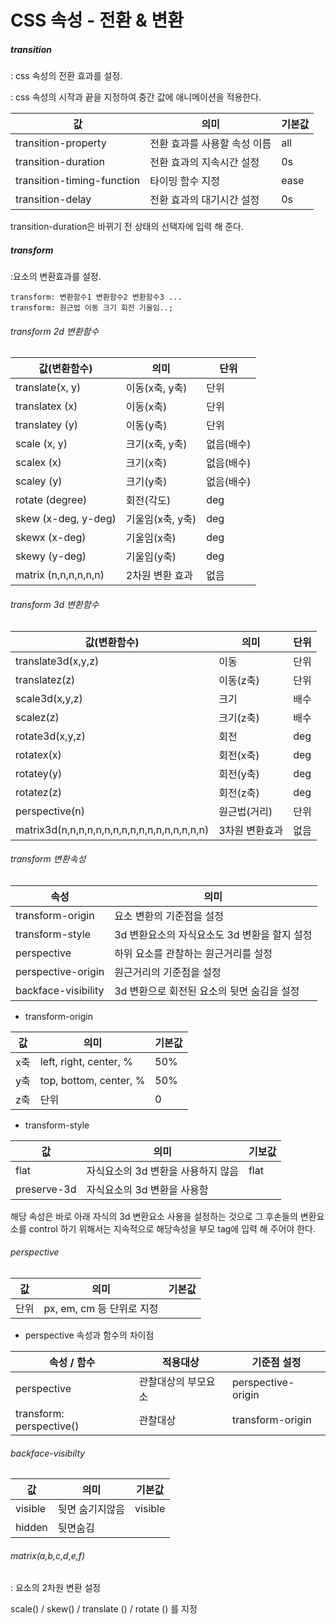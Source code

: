 # CSS 속성 - 전환 & 변환



##### 	transition

: css 속성의 전환 효과를 설정.

: css 속성의 시작과 끝을 지정하여 중간 값에 애니메이션을 적용한다.

| 값                         | 의미                         | 기본값 |
| -------------------------- | ---------------------------- | ------ |
| transition-property        | 전환 효과를 사용할 속성 이름 | all    |
| transition-duration        | 전환 효과의 지속시간 설정    | 0s     |
| transition-timing-function | 타이밍 함수 지정             | ease   |
| transition-delay           | 전환 효과의 대기시간 설정    | 0s     |

transition-duration은 바뀌기 전 상태의 선택자에 입력 해 준다.



##### transform

:요소의 변환효과를 설정.

```
transform: 변환함수1 변환함수2 변환함수3 ...
transform: 원근법 이동 크기 회전 기울임..;
```

###### transform 2d 변환함수

| 값(변환함수)         | 의미             | 단위       |
| -------------------- | ---------------- | ---------- |
| translate(x, y)      | 이동(x축, y축)   | 단위       |
| translatex (x)       | 이동(x축)        | 단위       |
| translatey (y)       | 이동(y축)        | 단위       |
| scale (x, y)         | 크기(x축, y축)   | 없음(배수) |
| scalex (x)           | 크기(x축)        | 없음(배수) |
| scaley (y)           | 크기(y축)        | 없음(배수) |
| rotate (degree)      | 회전(각도)       | deg        |
| skew (x-deg, y-deg)  | 기울임(x축, y축) | deg        |
| skewx (x-deg)        | 기울임(x축)      | deg        |
| skewy (y-deg)        | 기울임(y축)      | deg        |
| matrix (n,n,n,n,n,n) | 2차원 변환 효과  | 없음       |



###### transform 3d 변환함수

| 값(변환함수)                                | 의미           | 단위 |
| ------------------------------------------- | -------------- | ---- |
| translate3d(x,y,z)                          | 이동           | 단위 |
| translatez(z)                               | 이동(z축)      | 단위 |
| scale3d(x,y,z)                              | 크기           | 배수 |
| scalez(z)                                   | 크기(z축)      | 배수 |
| rotate3d(x,y,z)                             | 회전           | deg  |
| rotatex(x)                                  | 회전(x축)      | deg  |
| rotatey(y)                                  | 회전(y축)      | deg  |
| rotatez(z)                                  | 회전(z축)      | deg  |
| perspective(n)                              | 원근법(거리)   | 단위 |
| matrix3d(n,n,n,n,n,n,n,n,n,n,n,n,n,n,n,n,n) | 3차원 변환효과 | 없음 |



###### transform 변환속성

| 속성                | 의미                                         |
| ------------------- | -------------------------------------------- |
| transform-origin    | 요소 변환의 기준점을 설정                    |
| transform-style     | 3d 변환요소의 자식요소도 3d 변환을 할지 설정 |
| perspective         | 하위 요소를 관찰하는 원근거리를 설정         |
| perspective-origin  | 원근거리의 기준점을 설정                     |
| backface-visibility | 3d 변환으로 회전된 요소의 뒷면 숨김을 설정   |

- transform-origin

| 값   | 의미                   | 기본값 |
| ---- | ---------------------- | ------ |
| x축  | left, right, center, % | 50%    |
| y축  | top, bottom, center, % | 50%    |
| z축  | 단위                   | 0      |

- transform-style

| 값          | 의미                               | 기보값 |
| ----------- | ---------------------------------- | ------ |
| flat        | 자식요소의 3d 변환을 사용하지 않음 | flat   |
| preserve-3d | 자식요소의 3d 변환을 사용함        |        |

해당 속성은 바로 아래 자식의 3d 변환요소 사용을 설정하는 것으로 그 후손들의 변환요소를 control 하기 위해서는 지속적으로 해당속성을 부모 tag에 입력 해 주어야 한다.



###### perspective

| 값   | 의미                      | 기본값 |
| ---- | ------------------------- | ------ |
| 단위 | px, em, cm 등 단위로 지정 |        |

- perspective 속성과 함수의 차이점

| 속성 / 함수              | 적용대상            | 기준점 설정        |
| ------------------------ | ------------------- | ------------------ |
| perspective              | 관찰대상의 부모요소 | perspective-origin |
| transform: perspective() | 관찰대상            | transform-origin   |



###### backface-visibilty

| 값      | 의미            | 기본값  |
| ------- | --------------- | ------- |
| visible | 뒷면 숨기지않음 | visible |
| hidden  | 뒷면숨김        |         |



###### matrix(a,b,c,d,e,f)

: 요소의 2차원 변환 설정

scale() / skew() / translate () / rotate () 를 지정



  